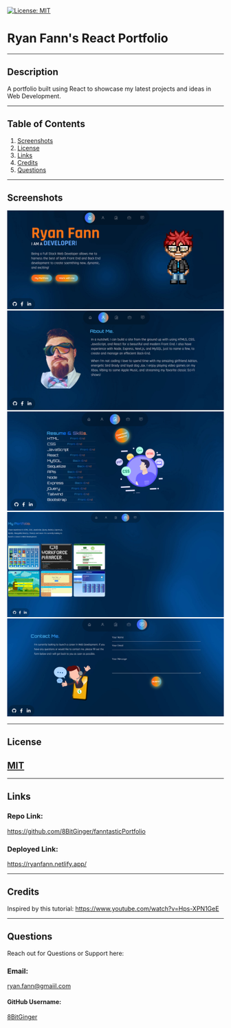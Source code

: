 <a id="badges"></a>
[![License: MIT](https://img.shields.io/badge/License-MIT-yellow.svg)](https://opensource.org/licenses/MIT)

# Ryan Fann's React Portfolio

---

## Description

A portfolio built using React to showcase my latest projects and ideas in Web Development.

---

## Table of Contents

1. [Screenshots](#screenshot)
2. [License](#license)
3. [Links](#links)
4. [Credits](#credits)
5. [Questions](#support)

---

<a id="screenshot"></a>

## Screenshots

![screenshot](./src/assets/screenshot-fanntasticportfolio.png)
![screenshot](./src/assets/screenshot-fanntasticportfolio3.png)
![screenshot](./src/assets/screenshot-fanntasticportfolio2.png)
![screenshot](./src/assets/screenshot-work.png)
![screenshot](./src/assets/screenshot-fanntasticportfolio5.png)

---

<a id="license"></a>

## License

## [MIT](url)

---

<a id="links"></a>

## Links

### Repo Link:

https://github.com/8BitGinger/fanntasticPortfolio

### Deployed Link:

https://ryanfann.netlify.app/

<a id="support"></a>

---

<a id="credits"></a>

## Credits

Inspired by this tutorial: https://www.youtube.com/watch?v=Hps-XPN1GeE

---

## Questions

Reach out for Questions or Support here:

### Email:

ryan.fann@gmaiil.com

#### GitHub Username:

[8BitGinger](https://github.com/8BitGinger)
